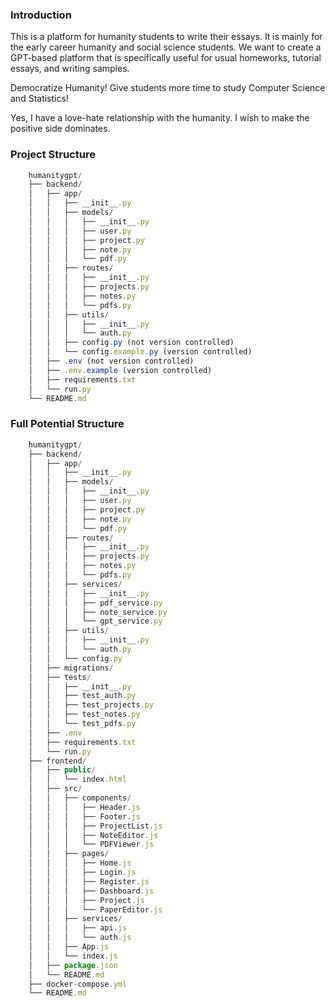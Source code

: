### Introduction

This is a platform for humanity students to write their essays. It is mainly for the early career humanity and social science students. We want to create a GPT-based platform that is specifically useful for usual homeworks, tutorial essays, and writing samples. 

Democratize Humanity! Give students more time to study Computer Science and Statistics!

Yes, I have a love-hate relationship with the humanity. I wish to make the positive side dominates. 

### Project Structure 
```js
    humanitygpt/
    ├── backend/
    │   ├── app/
    │   │   ├── __init__.py
    │   │   ├── models/
    │   │   │   ├── __init__.py
    │   │   │   ├── user.py
    │   │   │   ├── project.py
    │   │   │   ├── note.py
    │   │   │   └── pdf.py
    │   │   ├── routes/
    │   │   │   ├── __init__.py
    │   │   │   ├── projects.py
    │   │   │   ├── notes.py
    │   │   │   └── pdfs.py
    │   │   ├── utils/
    │   │   │   ├── __init__.py
    │   │   │   └── auth.py
    │   │   ├── config.py (not version controlled)
    │   │   └── config.example.py (version controlled)
    │   ├── .env (not version controlled)
    │   ├── .env.example (version controlled)
    │   ├── requirements.txt
    │   └── run.py
    └── README.md
```

### Full Potential Structure

```js
    humanitygpt/
    ├── backend/
    │   ├── app/
    │   │   ├── __init__.py
    │   │   ├── models/
    │   │   │   ├── __init__.py
    │   │   │   ├── user.py
    │   │   │   ├── project.py
    │   │   │   ├── note.py
    │   │   │   └── pdf.py
    │   │   ├── routes/
    │   │   │   ├── __init__.py
    │   │   │   ├── projects.py
    │   │   │   ├── notes.py
    │   │   │   └── pdfs.py
    │   │   ├── services/
    │   │   │   ├── __init__.py
    │   │   │   ├── pdf_service.py
    │   │   │   ├── note_service.py
    │   │   │   └── gpt_service.py
    │   │   ├── utils/
    │   │   │   ├── __init__.py
    │   │   │   └── auth.py
    │   │   └── config.py
    │   ├── migrations/
    │   ├── tests/
    │   │   ├── __init__.py
    │   │   ├── test_auth.py
    │   │   ├── test_projects.py
    │   │   ├── test_notes.py
    │   │   └── test_pdfs.py
    │   ├── .env
    │   ├── requirements.txt
    │   └── run.py
    ├── frontend/
    │   ├── public/
    │   │   └── index.html
    │   ├── src/
    │   │   ├── components/
    │   │   │   ├── Header.js
    │   │   │   ├── Footer.js
    │   │   │   ├── ProjectList.js
    │   │   │   ├── NoteEditor.js
    │   │   │   └── PDFViewer.js
    │   │   ├── pages/
    │   │   │   ├── Home.js
    │   │   │   ├── Login.js
    │   │   │   ├── Register.js
    │   │   │   ├── Dashboard.js
    │   │   │   ├── Project.js
    │   │   │   └── PaperEditor.js
    │   │   ├── services/
    │   │   │   ├── api.js
    │   │   │   └── auth.js
    │   │   ├── App.js
    │   │   └── index.js
    │   ├── package.json
    │   └── README.md
    ├── docker-compose.yml
    └── README.md
```
